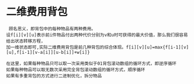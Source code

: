  # 二维费用背包
     顾名思义，即背包中的每种物品有两种费用。   
    设f[i][v][u]表示前i件物品付出两种代价分别为v和u时可获得的最大价值，那么我们很容易给出状态转移方程，
    加一维状态即可,实际二维费用背包是前几种背包的综合体现。f[i][v][u]=max{f[i-1][v][u],f[i-1][v-a[i]][u-b[i]]+w[i]}

    在这里，如果每种物品只可以取一次采用类似于01背包滚动数组的循环方式，即逆序循环
    如果每种物品可以取无数次采用完全背包滚动数组的循环方式，顺序循环
    如果有多重背包的方式进行二进制优化，拆分物品
